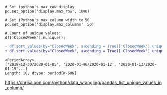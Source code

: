 ~~~
# Set ipython's max row display
pd.set_option('display.max_row', 1000)

# Set iPython's max column width to 50
pd.set_option('display.max_columns', 50)

# Count of unique values:
df['ClosedWeek'].nunique();
~~~

```diff
- df.sort_values(by="ClosedWeek", ascending = True)['ClosedWeek'].unique
+ df.sort_values(by="ClosedWeek", ascending = True)['ClosedWeek'].unique()
```
```shell
<PeriodArray>
['2019-12-30/2020-01-05', '2020-01-06/2020-01-12', '2020-01-13/2020-01-19'...]
Length: 18, dtype: period[W-SUN]
```

https://chrisalbon.com/python/data_wrangling/pandas_list_unique_values_in_column/

